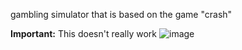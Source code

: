 gambling simulator that is based on the game "crash"

**Important:** This doesn't really work
![image](https://github.com/user-attachments/assets/b337d829-0874-4cc0-84d4-ea7db686a955)
